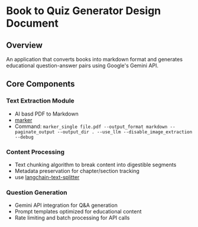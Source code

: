 # Book to Quiz Generator Design Document

## Overview
An application that converts books into markdown format and generates educational question-answer pairs using Google's Gemini API.

## Core Components

### Text Extraction Module
- AI basd PDF to Markdown
- [marker](https://github.com/VikParuchuri/marker)
- Command: `marker_single file.pdf --output_format markdown --paginate_output --output_dir . --use_llm --disable_image_extraction --debug`

### Content Processing
- Text chunking algorithm to break content into digestible segments
- Metadata preservation for chapter/section tracking
- use [langchain-text-splitter](https://python.langchain.com/api_reference/text_splitters/markdown/langchain_text_splitters.markdown.ExperimentalMarkdownSyntaxTextSplitter.html)

### Question Generation
- Gemini API integration for Q&A generation
- Prompt templates optimized for educational content
- Rate limiting and batch processing for API calls


